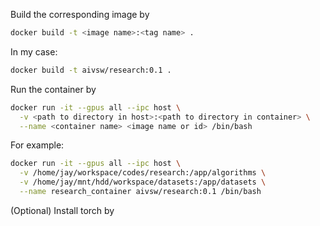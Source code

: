
Build the corresponding image by 
```bash
docker build -t <image name>:<tag name> .
```
In my case:
```bash
docker build -t aivsw/research:0.1 .
```

Run the container by
```bash
docker run -it --gpus all --ipc host \
  -v <path to directory in host>:<path to directory in container> \
  --name <container name> <image name or id> /bin/bash
```
For example:
```bash
docker run -it --gpus all --ipc host \
  -v /home/jay/workspace/codes/research:/app/algorithms \
  -v /home/jay/mnt/hdd/workspace/datasets:/app/datasets \
  --name research_container aivsw/research:0.1 /bin/bash
```

(Optional) Install torch by
